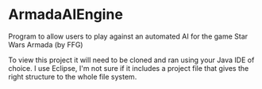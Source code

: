 # ArmadaAIEngine
Program to allow users to play against an automated AI for the game Star Wars Armada (by FFG)

To view this project it will need to be cloned and ran using your Java IDE of choice.  I use Eclipse,
I'm not sure if it includes a project file that gives the right structure to the whole file system.
